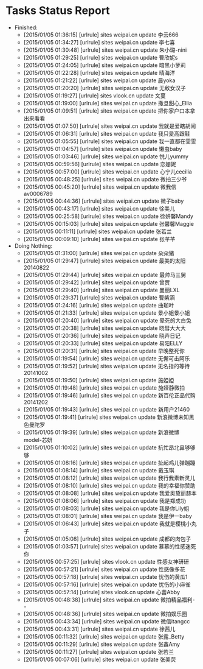 Tasks Status Report
============

* Finished:
    * [2015/01/05 01:36:15] [urlrule] sites weipai.cn update 李云666
    * [2015/01/05 01:34:27] [urlrule] sites weipai.cn update 李七喜
    * [2015/01/05 01:30:48] [urlrule] sites weipai.cn update 朱小璐-nini
    * [2015/01/05 01:29:25] [urlrule] sites weipai.cn update 曹欣妮s
    * [2015/01/05 01:24:05] [urlrule] sites weipai.cn update 暗黑小萝莉
    * [2015/01/05 01:22:28] [urlrule] sites weipai.cn update 晴海洋
    * [2015/01/05 01:21:22] [urlrule] sites weipai.cn update 晨yoka
    * [2015/01/05 01:20:20] [urlrule] sites weipai.cn update 无敌女汉子
    * [2015/01/05 01:19:27] [urlrule] sites vlook.cn update 文蔓
    * [2015/01/05 01:19:00] [urlrule] sites weipai.cn update 撒旦甜心_Ellia
    * [2015/01/05 01:09:51] [urlrule] sites weipai.cn update 把你家户口本拿出来看看
    * [2015/01/05 01:07:50] [urlrule] sites weipai.cn update 我就是爱瞎胡闹
    * [2015/01/05 01:06:31] [urlrule] sites weipai.cn update 我只愛高跟鞋
    * [2015/01/05 01:05:55] [urlrule] sites weipai.cn update 我一直都在雯雯
    * [2015/01/05 01:04:57] [urlrule] sites weipai.cn update 懒虫baby
    * [2015/01/05 01:03:46] [urlrule] sites weipai.cn update 悦儿yummy
    * [2015/01/05 00:59:56] [urlrule] sites weipai.cn update 恋姗妮
    * [2015/01/05 00:57:00] [urlrule] sites weipai.cn update 心宁儿cecilia
    * [2015/01/05 00:48:25] [urlrule] sites weipai.cn update 微拍三少爷
    * [2015/01/05 00:45:20] [urlrule] sites weipai.cn update 微我信av0006789
    * [2015/01/05 00:44:36] [urlrule] sites weipai.cn update 微子baby
    * [2015/01/05 00:43:17] [urlrule] sites weipai.cn update 徐美儿
    * [2015/01/05 00:25:58] [urlrule] sites weipai.cn update 徐妍馨Mandy
    * [2015/01/05 00:15:03] [urlrule] sites weipai.cn update 张馨馨Maggie
    * [2015/01/05 00:11:11] [urlrule] sites weipai.cn update 张若兰
    * [2015/01/05 00:09:10] [urlrule] sites weipai.cn update 张芊芊
* Doing Nothing:
    * [2015/01/05 01:31:00] [urlrule] sites weipai.cn update 朵朵猪
    * [2015/01/05 01:29:47] [urlrule] sites weipai.cn update 最美的太阳20140822
    * [2015/01/05 01:29:44] [urlrule] sites weipai.cn update 最帅马三舅
    * [2015/01/05 01:29:42] [urlrule] sites weipai.cn update 曾贾
    * [2015/01/05 01:29:40] [urlrule] sites weipai.cn update 曼丽LXL
    * [2015/01/05 01:29:37] [urlrule] sites weipai.cn update 曹紫涵
    * [2015/01/05 01:24:16] [urlrule] sites weipai.cn update 曲珈叶
    * [2015/01/05 01:21:33] [urlrule] sites weipai.cn update 景小姐景小姐
    * [2015/01/05 01:20:40] [urlrule] sites weipai.cn update 晕死的大白兔
    * [2015/01/05 01:20:38] [urlrule] sites weipai.cn update 晓彗大大大
    * [2015/01/05 01:20:36] [urlrule] sites weipai.cn update 晓卉日记
    * [2015/01/05 01:20:33] [urlrule] sites weipai.cn update 易阳ELLY
    * [2015/01/05 01:20:31] [urlrule] sites weipai.cn update 早晚整死你
    * [2015/01/05 01:19:54] [urlrule] sites weipai.cn update 无懈可击阿乐
    * [2015/01/05 01:19:52] [urlrule] sites weipai.cn update 无名指的等待20141002
    * [2015/01/05 01:19:50] [urlrule] sites weipai.cn update 施婭婭
    * [2015/01/05 01:19:48] [urlrule] sites weipai.cn update 施娅静微拍
    * [2015/01/05 01:19:46] [urlrule] sites weipai.cn update 新百伦正品代购20141202
    * [2015/01/05 01:19:43] [urlrule] sites weipai.cn update 新用户21460
    * [2015/01/05 01:19:41] [urlrule] sites weipai.cn update 新浪微博未知黑色曼陀罗
    * [2015/01/05 01:19:39] [urlrule] sites weipai.cn update 新浪微博model-芯妍
    * [2015/01/05 01:10:02] [urlrule] sites weipai.cn update 抗忙昂北鼻够够够
    * [2015/01/05 01:08:16] [urlrule] sites weipai.cn update 扯起鸡儿弹蹦蹦
    * [2015/01/05 01:08:14] [urlrule] sites weipai.cn update 戴玉琪
    * [2015/01/05 01:08:12] [urlrule] sites weipai.cn update 我行我素新灵儿
    * [2015/01/05 01:08:10] [urlrule] sites weipai.cn update 我的幸福你赞助
    * [2015/01/05 01:08:08] [urlrule] sites weipai.cn update 我爱奥黛丽赫本
    * [2015/01/05 01:08:06] [urlrule] sites weipai.cn update 我是郑成功
    * [2015/01/05 01:08:03] [urlrule] sites weipai.cn update 我是你Lily姐
    * [2015/01/05 01:08:01] [urlrule] sites weipai.cn update 我是伊一baby
    * [2015/01/05 01:06:43] [urlrule] sites weipai.cn update 我就是樱桃小丸子
    * [2015/01/05 01:05:08] [urlrule] sites weipai.cn update 成都的肉包子
    * [2015/01/05 01:03:57] [urlrule] sites weipai.cn update 慕慕的性感迷死你
    * [2015/01/05 00:57:25] [urlrule] sites vlook.cn update 性感女神研研
    * [2015/01/05 00:57:21] [urlrule] sites weipai.cn update 性感像多花
    * [2015/01/05 00:57:18] [urlrule] sites weipai.cn update 忧伤的黄瓜1
    * [2015/01/05 00:57:16] [urlrule] sites weipai.cn update 忧伤的小麻雀
    * [2015/01/05 00:57:14] [urlrule] sites vlook.cn update 心蕾Abby
    * [2015/01/05 00:48:38] [urlrule] sites weipai.cn update 微拍精品福利--
    * [2015/01/05 00:48:36] [urlrule] sites weipai.cn update 微拍娱乐圈
    * [2015/01/05 00:43:34] [urlrule] sites weipai.cn update 微信itangcc
    * [2015/01/05 00:43:31] [urlrule] sites weipai.cn update 徐茜儿
    * [2015/01/05 00:11:32] [urlrule] sites weipai.cn update 张露_Betty
    * [2015/01/05 00:11:29] [urlrule] sites weipai.cn update 张鑫Amy
    * [2015/01/05 00:11:27] [urlrule] sites weipai.cn update 张若兰
    * [2015/01/05 00:07:06] [urlrule] sites weipai.cn update 张美荧
